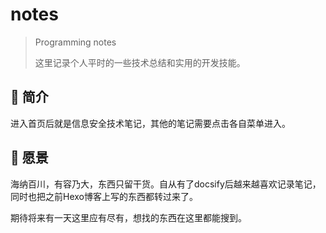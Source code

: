 # notes

> Programming notes
>
> 这里记录个人平时的一些技术总结和实用的开发技能。

## 📣 简介

进入首页后就是信息安全技术笔记，其他的笔记需要点击各自菜单进入。

## 🔖 愿景

海纳百川，有容乃大，东西只留干货。自从有了docsify后越来越喜欢记录笔记，
同时也把之前Hexo博客上写的东西都转过来了。

期待将来有一天这里应有尽有，想找的东西在这里都能搜到。

